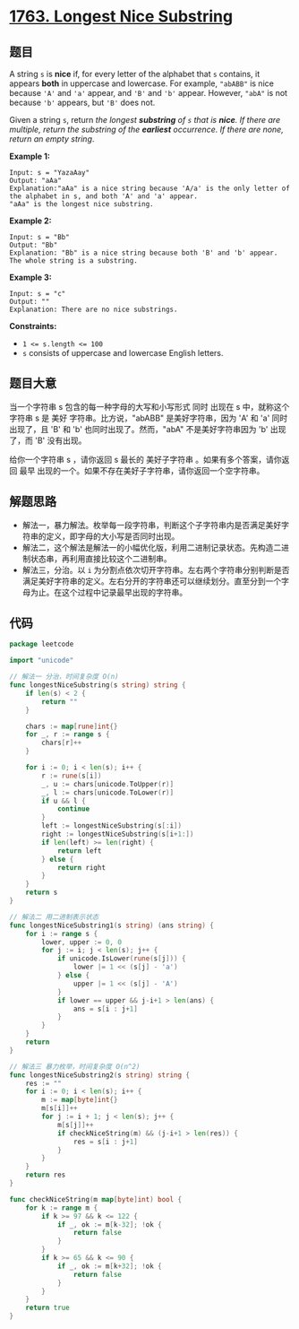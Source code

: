 # [1763. Longest Nice Substring](https://leetcode.com/problems/longest-nice-substring/)


## 题目

A string `s` is **nice** if, for every letter of the alphabet that `s` contains, it appears **both** in uppercase and lowercase. For example, `"abABB"` is nice because `'A'` and `'a'` appear, and `'B'` and `'b'` appear. However, `"abA"` is not because `'b'` appears, but `'B'` does not.

Given a string `s`, return *the longest **substring** of `s` that is **nice**. If there are multiple, return the substring of the **earliest** occurrence. If there are none, return an empty string*.

**Example 1:**

```
Input: s = "YazaAay"
Output: "aAa"
Explanation:"aAa" is a nice string because 'A/a' is the only letter of the alphabet in s, and both 'A' and 'a' appear.
"aAa" is the longest nice substring.

```

**Example 2:**

```
Input: s = "Bb"
Output: "Bb"
Explanation: "Bb" is a nice string because both 'B' and 'b' appear. The whole string is a substring.

```

**Example 3:**

```
Input: s = "c"
Output: ""
Explanation: There are no nice substrings.

```

**Constraints:**

- `1 <= s.length <= 100`
- `s` consists of uppercase and lowercase English letters.

## 题目大意

当一个字符串 s 包含的每一种字母的大写和小写形式 同时 出现在 s 中，就称这个字符串 s 是 美好 字符串。比方说，"abABB" 是美好字符串，因为 'A' 和 'a' 同时出现了，且 'B' 和 'b' 也同时出现了。然而，"abA" 不是美好字符串因为 'b' 出现了，而 'B' 没有出现。

给你一个字符串 s ，请你返回 s 最长的 美好子字符串 。如果有多个答案，请你返回 最早 出现的一个。如果不存在美好子字符串，请你返回一个空字符串。

## 解题思路

- 解法一，暴力解法。枚举每一段字符串，判断这个子字符串内是否满足美好字符串的定义，即字母的大小写是否同时出现。
- 解法二，这个解法是解法一的小幅优化版，利用二进制记录状态。先构造二进制状态串，再利用直接比较这个二进制串。
- 解法三，分治。以 `i` 为分割点依次切开字符串。左右两个字符串分别判断是否满足美好字符串的定义。左右分开的字符串还可以继续划分。直至分到一个字母为止。在这个过程中记录最早出现的字符串。

## 代码

```go
package leetcode

import "unicode"

// 解法一 分治，时间复杂度 O(n)
func longestNiceSubstring(s string) string {
    if len(s) < 2 {
        return ""
    }

    chars := map[rune]int{}
    for _, r := range s {
        chars[r]++
    }

    for i := 0; i < len(s); i++ {
        r := rune(s[i])
        _, u := chars[unicode.ToUpper(r)]
        _, l := chars[unicode.ToLower(r)]
        if u && l {
            continue
        }
        left := longestNiceSubstring(s[:i])
        right := longestNiceSubstring(s[i+1:])
        if len(left) >= len(right) {
            return left
        } else {
            return right
        }
    }
    return s
}

// 解法二 用二进制表示状态
func longestNiceSubstring1(s string) (ans string) {
    for i := range s {
        lower, upper := 0, 0
        for j := i; j < len(s); j++ {
            if unicode.IsLower(rune(s[j])) {
                lower |= 1 << (s[j] - 'a')
            } else {
                upper |= 1 << (s[j] - 'A')
            }
            if lower == upper && j-i+1 > len(ans) {
                ans = s[i : j+1]
            }
        }
    }
    return
}

// 解法三 暴力枚举，时间复杂度 O(n^2)
func longestNiceSubstring2(s string) string {
    res := ""
    for i := 0; i < len(s); i++ {
        m := map[byte]int{}
        m[s[i]]++
        for j := i + 1; j < len(s); j++ {
            m[s[j]]++
            if checkNiceString(m) && (j-i+1 > len(res)) {
                res = s[i : j+1]
            }
        }
    }
    return res
}

func checkNiceString(m map[byte]int) bool {
    for k := range m {
        if k >= 97 && k <= 122 {
            if _, ok := m[k-32]; !ok {
                return false
            }
        }
        if k >= 65 && k <= 90 {
            if _, ok := m[k+32]; !ok {
                return false
            }
        }
    }
    return true
}
```